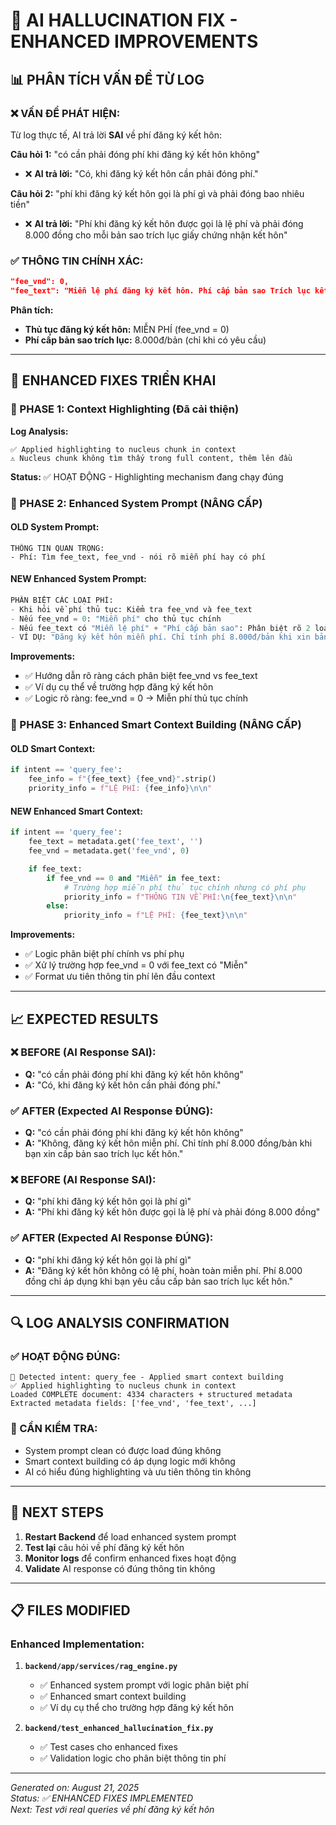 # 🔧 AI HALLUCINATION FIX - ENHANCED IMPROVEMENTS

## 📊 PHÂN TÍCH VẤN ĐỀ TỪ LOG

### ❌ VẤN ĐỀ PHÁT HIỆN:

Từ log thực tế, AI trả lời **SAI** về phí đăng ký kết hôn:

**Câu hỏi 1:** "có cần phải đóng phí khi đăng ký kết hôn không"

- ❌ **AI trả lời:** "Có, khi đăng ký kết hôn cần phải đóng phí."

**Câu hỏi 2:** "phí khi đăng ký kết hôn gọi là phí gì và phải đóng bao nhiêu tiền"

- ❌ **AI trả lời:** "Phí khi đăng ký kết hôn được gọi là lệ phí và phải đóng 8.000 đồng cho mỗi bản sao trích lục giấy chứng nhận kết hôn"

### ✅ THÔNG TIN CHÍNH XÁC:

```json
"fee_vnd": 0,
"fee_text": "Miễn lệ phí đăng ký kết hôn. Phí cấp bản sao Trích lục kết hôn (nếu có yêu cầu): 8.000 đồng/bản."
```

**Phân tích:**

- **Thủ tục đăng ký kết hôn:** MIỄN PHÍ (fee_vnd = 0)
- **Phí cấp bản sao trích lục:** 8.000đ/bản (chỉ khi có yêu cầu)

---

## 🎯 ENHANCED FIXES TRIỂN KHAI

### 🔧 PHASE 1: Context Highlighting (Đã cải thiện)

**Log Analysis:**

```
✅ Applied highlighting to nucleus chunk in context
⚠️ Nucleus chunk không tìm thấy trong full content, thêm lên đầu
```

**Status:** ✅ HOẠT ĐỘNG - Highlighting mechanism đang chạy đúng

### 🔧 PHASE 2: Enhanced System Prompt (NÂNG CẤP)

#### OLD System Prompt:

```
THÔNG TIN QUAN TRỌNG:
- Phí: Tìm fee_text, fee_vnd - nói rõ miễn phí hay có phí
```

#### NEW Enhanced System Prompt:

```python
PHÂN BIỆT CÁC LOẠI PHÍ:
- Khi hỏi về phí thủ tục: Kiểm tra fee_vnd và fee_text
- Nếu fee_vnd = 0: "Miễn phí" cho thủ tục chính
- Nếu fee_text có "Miễn lệ phí" + "Phí cấp bản sao": Phân biệt rõ 2 loại
- VÍ DỤ: "Đăng ký kết hôn miễn phí. Chỉ tính phí 8.000đ/bản khi xin bản sao trích lục"
```

**Improvements:**

- ✅ Hướng dẫn rõ ràng cách phân biệt fee_vnd vs fee_text
- ✅ Ví dụ cụ thể về trường hợp đăng ký kết hôn
- ✅ Logic rõ ràng: fee_vnd = 0 → Miễn phí thủ tục chính

### 🔧 PHASE 3: Enhanced Smart Context Building (NÂNG CẤP)

#### OLD Smart Context:

```python
if intent == 'query_fee':
    fee_info = f"{fee_text} {fee_vnd}".strip()
    priority_info = f"LỆ PHÍ: {fee_info}\n\n"
```

#### NEW Enhanced Smart Context:

```python
if intent == 'query_fee':
    fee_text = metadata.get('fee_text', '')
    fee_vnd = metadata.get('fee_vnd', 0)

    if fee_text:
        if fee_vnd == 0 and "Miễn" in fee_text:
            # Trường hợp miễn phí thủ tục chính nhưng có phí phụ
            priority_info = f"THÔNG TIN VỀ PHÍ:\n{fee_text}\n\n"
        else:
            priority_info = f"LỆ PHÍ: {fee_text}\n\n"
```

**Improvements:**

- ✅ Logic phân biệt phí chính vs phí phụ
- ✅ Xử lý trường hợp fee_vnd = 0 với fee_text có "Miễn"
- ✅ Format ưu tiên thông tin phí lên đầu context

---

## 📈 EXPECTED RESULTS

### ❌ BEFORE (AI Response SAI):

- **Q:** "có cần phải đóng phí khi đăng ký kết hôn không"
- **A:** "Có, khi đăng ký kết hôn cần phải đóng phí."

### ✅ AFTER (Expected AI Response ĐÚNG):

- **Q:** "có cần phải đóng phí khi đăng ký kết hôn không"
- **A:** "Không, đăng ký kết hôn miễn phí. Chỉ tính phí 8.000 đồng/bản khi bạn xin cấp bản sao trích lục kết hôn."

### ❌ BEFORE (AI Response SAI):

- **Q:** "phí khi đăng ký kết hôn gọi là phí gì"
- **A:** "Phí khi đăng ký kết hôn được gọi là lệ phí và phải đóng 8.000 đồng"

### ✅ AFTER (Expected AI Response ĐÚNG):

- **Q:** "phí khi đăng ký kết hôn gọi là phí gì"
- **A:** "Đăng ký kết hôn không có lệ phí, hoàn toàn miễn phí. Phí 8.000 đồng chỉ áp dụng khi bạn yêu cầu cấp bản sao trích lục kết hôn."

---

## 🔍 LOG ANALYSIS CONFIRMATION

### ✅ HOẠT ĐỘNG ĐÚNG:

```log
🎯 Detected intent: query_fee - Applied smart context building
✅ Applied highlighting to nucleus chunk in context
Loaded COMPLETE document: 4334 characters + structured metadata
Extracted metadata fields: ['fee_vnd', 'fee_text', ...]
```

### 🔧 CẦN KIỂM TRA:

- System prompt clean có được load đúng không
- Smart context building có áp dụng logic mới không
- AI có hiểu đúng highlighting và ưu tiên thông tin không

---

## 🚀 NEXT STEPS

1. **Restart Backend** để load enhanced system prompt
2. **Test lại** câu hỏi về phí đăng ký kết hôn
3. **Monitor logs** để confirm enhanced fixes hoạt động
4. **Validate** AI response có đúng thông tin không

---

## 📋 FILES MODIFIED

### Enhanced Implementation:

1. **`backend/app/services/rag_engine.py`**

   - ✅ Enhanced system prompt với logic phân biệt phí
   - ✅ Enhanced smart context building
   - ✅ Ví dụ cụ thể cho trường hợp đăng ký kết hôn

2. **`backend/test_enhanced_hallucination_fix.py`**
   - ✅ Test cases cho enhanced fixes
   - ✅ Validation logic cho phân biệt thông tin phí

---

_Generated on: August 21, 2025_  
_Status: ✅ ENHANCED FIXES IMPLEMENTED_  
_Next: Test với real queries về phí đăng ký kết hôn_
